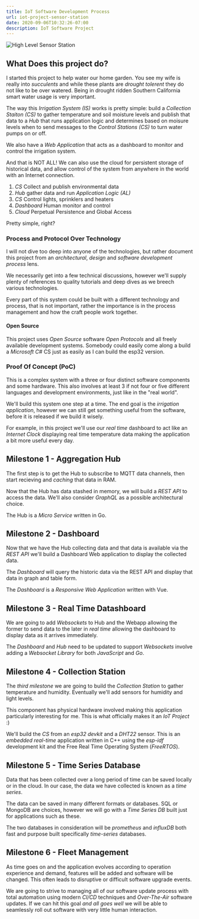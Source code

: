 ```yaml
---
title: IoT Software Development Process
url: iot-project-sensor-station
date: 2020-09-06T10:32:26-07:00
description: IoT Software Project
---
```


![High Level Sensor Station](/img/iot-project-drawing.png)

## What Does this project do?

I started this project to help water our home garden. You see my wife
is really into _succulents_ and while these plants are _drought
tolerent_ they do not like to be over watered. Being in drought ridden
Southern California smart water usage is very important.

The way this _Irrigation System (IS)_ works is pretty simple: build a
_Collection Staiton (CS)_ to gather temperature and soil moisture
levels and publish that data to a _Hub_ that runs application logic
and determines based on moisure levels when to send messages to the
_Control Stations (CS)_ to turn water pumps on or off.

We also have a _Web Application_ that acts as a dashboard to monitor
and control the irrigation system.

And that is NOT ALL! We can also use the cloud for persistent storage
of historical data, and allow control of the system from anywhere in
the world with an Internet connection.

1. _CS_ Collect and publish environmental data
2. _Hub_ gather data and run _Application Logic (AL)_
3. _CS_ Control lights, sprinklers and heaters
4. _Dashboard_ Human monitor and control
5. _Cloud_ Perpetual Persistence and Global Access

Pretty simple, right?

### Process and Protocol Over Technology

I will not dive too deep into anyone of the technologies, but rather
document this project from an _architectural_, _design_ and
_software development process_ lens. 

We necessarily get into a few technical discussions, however we'll
supply plenty of references to quality tutorials and deep dives as we
breech various technologies.

Every part of this system could be built with a different technology
and process, that is not important, rather the importance is in the
process management and how the craft people work together.

#### Open Source 

This project uses _Open Source_ software _Open Protocols_ and all
freely available development systems. Somebody could easily come along
a build a _Microsoft C#_ CS just as easily as I can build the esp32
version. 

### Proof Of Concept (PoC)

This is a complex system with a three or four distinct software
components and some hardware. This also involves at least 3 if not
four or five different languages and development environments, just
like in the "real world".

We'll build this system one step at a time. The end goal is the
_irrigation application_, however we can still get something useful
from the software, before it is released if we build it wisely.

For example, in this project we'll use our _real time_ dashboard to
act like an _Internet Clock_ displaying real time temperature data
making the application a bit more useful every day.


## Milestone 1 - Aggregation Hub

The first step is to get the Hub to subscribe to MQTT data channels, 
then start recieving and _caching_ that data in RAM.

Now that the Hub has data stashed in memory, we will build a _REST
API_ to access the data. We'll also consider _GraphQL_ as a possible
architectural choice.

The Hub is a _Micro Service_ written in Go.

## Milestone 2 - Dashboard

Now that we have the Hub collecting data and that data is available
via the _REST API_ we'll build a Dashboard Web application to display
the collected data.

The _Dashboard_ will query the historic data via
the REST API and display that data in graph and table form.

The _Dashboard_ is a _Responsive Web Application_ written with Vue.

## Milestone 3 - Real Time Datashboard

We are going to add _Websockets_ to Hub and the Webapp allowing the
former to send data to the later in _real time_ allowing the dashboard
to display data as it arrives immediately.

The _Dashboard_ and _Hub_ need to be updated to support _Websockets_
involve adding a _Websocket Library_ for both  _JavaScript_ and _Go_.

## Milestone 4 - Collection Station

The _third milestone_ we are going to build the _Collection Station_
to gather temperature and humidity. Eventually we'll add sensors for
humidity and light levels.

This component has physical hardware involved making this application
particularly interesting for me. This is what officially makes it an
_IoT Project_ :)

We'll build the _CS_ from an _esp32 devkit_ and a _DHT22_ sensor. This
is an _embedded_ _real-time_ application written in C++ using the
_esp-idf_ development kit and the Free Real Time Operating System
(_FreeRTOS_). 

## Milestone 5 - Time Series Database

Data that has been collected over a long period of time can be saved
locally or in the cloud. In our case, the data we have collected is
known as a _time series_. 

The data can be saved in many different formats or databases. SQL or
MongoDB are choices, however we will go with a _Time Series DB_ built
just for applications such as these. 

The two databases in consideration will be _prometheus_ and
_influxDB_ both fast and purpose built specifically _time-series_
databases.  

## Milestone 6 - Fleet Management

As time goes on and the application evolves according to operation
experience and demand, features will be added and software will be
changed. This often leads to disruptive or difficult software upgrade
events. 

We are going to strive to managing all of our software update process
with total automation using modern _CI/CD_ techniques and
_Over-The-Air_ software updates. If we can hit this goal _and all goes
well_ we will be able to seamlessly roll out software with very little
human interaction.
